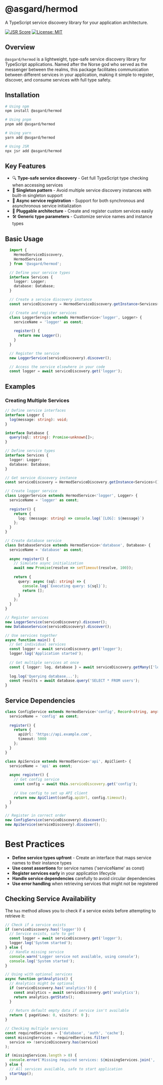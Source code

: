 # @asgard/hermod

A TypeScript service discovery library for your application architecture.

[![JSR Score](https://img.shields.io/jsr/v/@asgard/hermod)](https://jsr.io/@asgard/hermod)
[![License: MIT](https://img.shields.io/badge/License-MIT-blue.svg)](https://opensource.org/licenses/MIT)

## Overview

`@asgard/hermod` is a lightweight, type-safe service discovery library for TypeScript applications. Named after the Norse god who served as the messenger between the realms, this package facilitates communication between different services in your application, making it simple to register, discover, and consume services with full type safety.

## Installation

```bash
# Using npm
npm install @asgard/hermod

# Using pnpm
pnpm add @asgard/hermod

# Using yarn
yarn add @asgard/hermod

# Using JSR
npx jsr add @asgard/hermod
```
## Key Features

* 🔍 **Type-safe service discovery** - Get full TypeScript type checking when accessing services
* 🧩 **Singleton pattern** - Avoid multiple service discovery instances with built-in singleton support
* 🔄 **Async service registration** - Support for both synchronous and asynchronous service initialization
* 🔌 **Pluggable architecture** - Create and register custom services easily
* 🛠️ **Generic type parameters** - Customize service names and instance types

## Basic Usage

```ts
  import { 
    HermodServiceDiscovery, 
    HermodService 
  } from '@asgard/hermod';

  // Define your service types
  interface Services {
    logger: Logger;
    database: Database;
  }

  // Create a service discovery instance
  const serviceDiscovery = HermodServiceDiscovery.getInstance<Services>();

  // Create and register services
  class LoggerService extends HermodService<'logger', Logger> {
    serviceName = 'logger' as const;
    
    register() {
      return new Logger();
    }
  }

  // Register the service
  new LoggerService(serviceDiscovery).discover();

  // Access the service elsewhere in your code
  const logger = await serviceDiscovery.get('logger');
```

## Examples
### Creating Multiple Services

```ts
// Define service interfaces
interface Logger {
  log(message: string): void;
}

interface Database {
  query(sql: string): Promise<unknown[]>;
}

// Define service types
interface Services {
  logger: Logger;
  database: Database;
}

// Get service discovery instance
const serviceDiscovery = HermodServiceDiscovery.getInstance<Services>();

// Create logger service
class LoggerService extends HermodService<'logger', Logger> {
  serviceName = 'logger' as const;
  
  register() {
    return {
      log: (message: string) => console.log(`[LOG]: ${message}`)
    };
  }
}

// Create database service
class DatabaseService extends HermodService<'database', Database> {
  serviceName = 'database' as const;
  
  async register() {
    // Simulate async initialization
    await new Promise(resolve => setTimeout(resolve, 100));
    
    return {
      query: async (sql: string) => {
        console.log(`Executing query: ${sql}`);
        return [];
      }
    };
  }
}

// Register services
new LoggerService(serviceDiscovery).discover();
new DatabaseService(serviceDiscovery).discover();

// Use services together
async function main() {
  // Get individual services
  const logger = await serviceDiscovery.get('logger');
  logger.log('Application started');
  
  // Get multiple services at once
  const { logger: log, database } = await serviceDiscovery.getMany(['logger', 'database']);
  
  log.log('Querying database...');
  const results = await database.query('SELECT * FROM users');
}
```

## Service Dependencies

```ts
class ConfigService extends HermodService<'config', Record<string, any>> {
  serviceName = 'config' as const;
  
  register() {
    return {
      apiUrl: 'https://api.example.com',
      timeout: 5000
    };
  }
}

class ApiService extends HermodService<'api', ApiClient> {
  serviceName = 'api' as const;
  
  async register() {
    // Get config service
    const config = await this.serviceDiscovery.get('config');
    
    // Use config to set up API client
    return new ApiClient(config.apiUrl, config.timeout);
  }
}

// Register in correct order
new ConfigService(serviceDiscovery).discover();
new ApiService(serviceDiscovery).discover();
```

# Best Practices

* **Define service types upfront** - Create an interface that maps service names to their instance types
* **Use const assertions** for service names ('serviceName' as const)
* **Register services early** in your application lifecycle
* **Handle service dependencies** carefully to avoid circular dependencies
* **Use error handling** when retrieving services that might not be registered

## Checking Service Availability

The `has` method allows you to check if a service exists before attempting to retrieve it:

```ts
// Check if a service exists
if (serviceDiscovery.has('logger')) {
  // Service exists, safe to get
  const logger = await serviceDiscovery.get('logger');
  logger.log('System started');
} else {
  // Handle missing service
  console.warn('Logger service not available, using console');
  console.log('System started');
}

// Using with optional services
async function getAnalytics() {
  // Analytics might be optional
  if (serviceDiscovery.has('analytics')) {
    const analytics = await serviceDiscovery.get('analytics');
    return analytics.getStats();
  }
  
  // Return default empty data if service isn't available
  return { pageViews: 0, visitors: 0 };
}

// Checking multiple services
const requiredServices = ['database', 'auth', 'cache'];
const missingServices = requiredServices.filter(
  service => !serviceDiscovery.has(service)
);

if (missingServices.length > 0) {
  console.error(`Missing required services: ${missingServices.join(', ')}`);
} else {
  // All services available, safe to start application
  startApp();
}
```